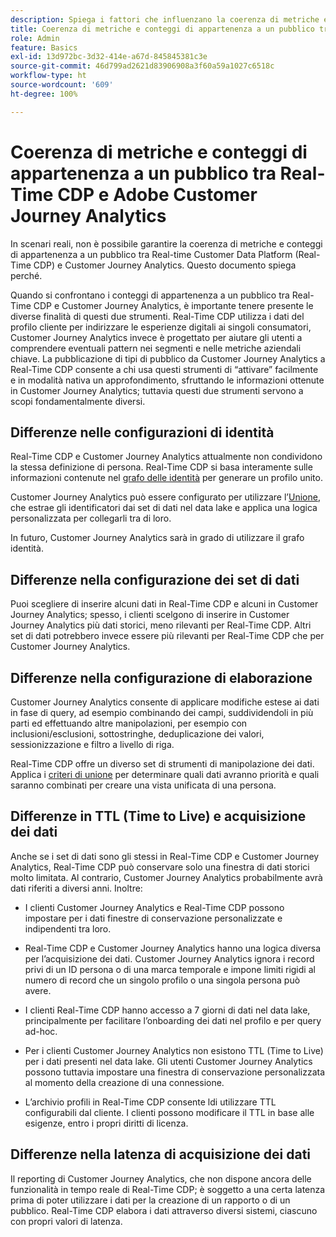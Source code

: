 ```yaml
---
description: Spiega i fattori che influenzano la coerenza di metriche e conteggi di appartenenza a un pubblico tra Real-time Customer Data Platform (Real-Time CDP) e Customer Journey Analytics.
title: Coerenza di metriche e conteggi di appartenenza a un pubblico tra Real-Time CDP e Customer Journey Analytics
role: Admin
feature: Basics
exl-id: 13d972bc-3d32-414e-a67d-845845381c3e
source-git-commit: 46d799ad2621d83906908a3f60a59a1027c6518c
workflow-type: ht
source-wordcount: '609'
ht-degree: 100%

---
```



# Coerenza di metriche e conteggi di appartenenza a un pubblico tra Real-Time CDP e Adobe Customer Journey Analytics

In scenari reali, non è possibile garantire la coerenza di metriche e conteggi di appartenenza a un pubblico tra Real-time Customer Data Platform (Real-Time CDP) e Customer Journey Analytics. Questo documento spiega perché.

Quando si confrontano i conteggi di appartenenza a un pubblico tra Real-Time CDP e Customer Journey Analytics, è importante tenere presente le diverse finalità di questi due strumenti. Real-Time CDP utilizza i dati del profilo cliente per indirizzare le esperienze digitali ai singoli consumatori, Customer Journey Analytics invece è progettato per aiutare gli utenti a comprendere eventuali pattern nei segmenti e nelle metriche aziendali chiave. La pubblicazione di tipi di pubblico da Customer Journey Analytics a Real-Time CDP consente a chi usa questi strumenti di “attivare” facilmente e in modalità nativa un approfondimento, sfruttando le informazioni ottenute in Customer Journey Analytics; tuttavia questi due strumenti servono a scopi fondamentalmente diversi.

## Differenze nelle configurazioni di identità

Real-Time CDP e Customer Journey Analytics attualmente non condividono la stessa definizione di persona. Real-Time CDP si basa interamente sulle informazioni contenute nel [grafo delle identità](https://experienceleague.adobe.com/docs/platform-learn/tutorials/identities/understanding-identity-and-identity-graphs.html?lang=it) per generare un profilo unito.

Customer Journey Analytics può essere configurato per utilizzare l’[Unione](../stitching/overview.md), che estrae gli identificatori dai set di dati nel data lake e applica una logica personalizzata per collegarli tra di loro.

In futuro, Customer Journey Analytics sarà in grado di utilizzare il grafo identità.

## Differenze nella configurazione dei set di dati

Puoi scegliere di inserire alcuni dati in Real-Time CDP e alcuni in Customer Journey Analytics; spesso, i clienti scelgono di inserire in Customer Journey Analytics più dati storici, meno rilevanti per Real-Time CDP. Altri set di dati potrebbero invece essere più rilevanti per Real-Time CDP che per Customer Journey Analytics.

## Differenze nella configurazione di elaborazione

Customer Journey Analytics consente di applicare modifiche estese ai dati in fase di query, ad esempio combinando dei campi, suddividendoli in più parti ed effettuando altre manipolazioni, per esempio con inclusioni/esclusioni, sottostringhe, deduplicazione dei valori, sessionizzazione e filtro a livello di riga.

Real-Time CDP offre un diverso set di strumenti di manipolazione dei dati. Applica i [criteri di unione](https://experienceleague.adobe.com/docs/experience-platform/profile/merge-policies/overview.html?lang=it) per determinare quali dati avranno priorità e quali saranno combinati per creare una vista unificata di una persona.

## Differenze in TTL (Time to Live) e acquisizione dei dati

Anche se i set di dati sono gli stessi in Real-Time CDP e Customer Journey Analytics, Real-Time CDP può conservare solo una finestra di dati storici molto limitata. Al contrario, Customer Journey Analytics probabilmente avrà dati riferiti a diversi anni. Inoltre:

* I clienti Customer Journey Analytics e Real-Time CDP possono impostare per i dati finestre di conservazione personalizzate e indipendenti tra loro.

* Real-Time CDP e Customer Journey Analytics hanno una logica diversa per l’acquisizione dei dati. Customer Journey Analytics ignora i record privi di un ID persona o di una marca temporale e impone limiti rigidi al numero di record che un singolo profilo o una singola persona può avere.

* I clienti Real-Time CDP hanno accesso a 7 giorni di dati nel data lake, principalmente per facilitare l’onboarding dei dati nel profilo e per query ad-hoc.

* Per i clienti Customer Journey Analytics non esistono TTL (Time to Live) per i dati presenti nel data lake. Gli utenti Customer Journey Analytics possono tuttavia impostare una finestra di conservazione personalizzata al momento della creazione di una connessione.

* L’archivio profili in Real-Time CDP consente ldi utilizzare TTL configurabili dal cliente. I clienti possono modificare il TTL in base alle esigenze, entro i propri diritti di licenza.

## Differenze nella latenza di acquisizione dei dati

Il reporting di Customer Journey Analytics, che non dispone ancora delle funzionalità in tempo reale di Real-Time CDP; è soggetto a una certa latenza prima di poter utilizzare i dati per la creazione di un rapporto o di un pubblico. Real-Time CDP elabora i dati attraverso diversi sistemi, ciascuno con propri valori di latenza.
